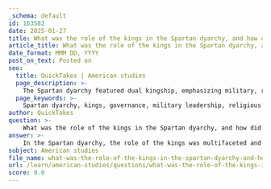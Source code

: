 ```yaml
---
_schema: default
id: 163582
date: 2025-01-27
title: What was the role of the kings in the Spartan dyarchy, and how did it affect governance?
article_title: What was the role of the kings in the Spartan dyarchy, and how did it affect governance?
date_format: MMM DD, YYYY
post_on_text: Posted on
seo:
  title: QuickTakes | American studies
  page_description: >-
    The Spartan dyarchy featured dual kingship, emphasizing military, religious, and judicial responsibilities. It created a governance structure with checks and balances, contributing to stability and citizen participation.
  page_keywords: >-
    Spartan dyarchy, kings, governance, military leadership, religious duties, judicial authority, legislative proposals, checks and balances, shared authority, stability, civic engagement, Lycurgan Constitution, Greek city-states
author: QuickTakes
question: >-
    What was the role of the kings in the Spartan dyarchy, and how did it affect governance?
answer: >-
    In the Spartan dyarchy, the role of the kings was multifaceted and crucial to the governance of Sparta. The dual kingship, consisting of two kings from different royal families—the Agiads and the Eurypontids—was designed to provide stability and prevent the concentration of power in a single ruler. This system was a defining feature of Spartan governance, reflecting the society's commitment to balance and shared authority.\n\n### Responsibilities of the Spartan Kings\n\n1. **Military Leadership**: The kings served as commanders of the Spartan army, leading troops into battle. Their military role was paramount, especially during the numerous conflicts that characterized Spartan history, such as the Messenian Wars.\n\n2. **Religious Duties**: The kings also held significant religious responsibilities, performing rituals and sacrifices to the gods. This role reinforced their status as not only political leaders but also as spiritual figures within Spartan society.\n\n3. **Judicial Authority**: In addition to their military and religious roles, the kings presided over certain legal matters. They had the authority to adjudicate disputes and were involved in the judicial processes of the state.\n\n4. **Legislative Proposals**: The kings could propose legislation to the Gerousia (the council of elders) and the Apella (the assembly of citizens). This legislative function allowed them to influence the political landscape of Sparta actively.\n\n### Impact on Governance\n\nThe dyarchy affected governance in several ways:\n\n- **Checks and Balances**: The presence of two kings created a system of checks and balances. Their powers were countered by the Gerousia and the ephors (a group of five elected officials), which ensured that neither king could dominate the political sphere or act tyrannically.\n\n- **Shared Authority**: The dual kingship allowed for a division of responsibilities, which could lead to more effective governance. Each king could focus on different aspects of leadership, whether military campaigns or domestic affairs.\n\n- **Stability and Continuity**: The dyarchy was believed to contribute to the stability of the Spartan state. In times of crisis, having two leaders could provide continuity and a broader perspective on decision-making.\n\n- **Civic Engagement**: While the kings held significant power, their authority was balanced by the involvement of the Gerousia and the Apella, which allowed for citizen participation in governance. This mixed government structure combined elements of monarchy, oligarchy, and democracy, making Spartan governance unique among Greek city-states.\n\nIn summary, the kings in the Spartan dyarchy played a vital role in military, religious, and judicial matters, while their shared authority and the system of checks and balances contributed to the stability and governance of Sparta. This dual kingship was integral to the political structure established by the Lycurgan Constitution, which shaped Spartan society and its distinctive approach to governance.
subject: American studies
file_name: what-was-the-role-of-the-kings-in-the-spartan-dyarchy-and-how-did-it-affect-governance.md
url: /learn/american-studies/questions/what-was-the-role-of-the-kings-in-the-spartan-dyarchy-and-how-did-it-affect-governance
score: 9.0
---
```


&nbsp;